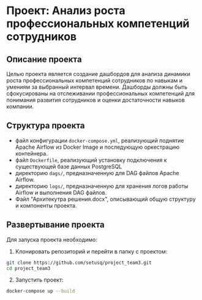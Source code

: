# Проект: Анализ роста профессиональных компетенций сотрудников

## Описание проекта
Целью проекта является создание дашбордов для анализа динамики роста профессиональных компетенций сотрудников по навыкам и умениям за выбранный интервал времени. Дашборды должны быть сфокусированы на отслеживании профессиональных компетенций для понимания развития сотрудников и оценки достаточности навыков компании.

## Структура проекта
- файл конфигурации `docker-compose.yml`, реализующий поднятие Apache Airflow из Docker Image и последующую оркестрацию контейнера.
- файл `Dockerfile`, реализующий установку подключения к существующей базе данных PostgreSQL
- директорию `dags/`, предназначенную для DAG файлов Apache Airflow.
- директорию `logs/`, предназначенную для хранения логов работы Airflow и выполнения DAG файлов.
- Файл "Архитекутра решения.docx", описывающий общую структуру и компоненты проекта.

## Развертывание проекта
Для запуска проекта необходимо:
1. Клонировать репозиторий и перейти в папку с проектом:
```sh
git clone https://github.com/setusq/project_team3.git
cd project_team3
```
2. Запустить проект:
```sh
docker-compose up --build
```
